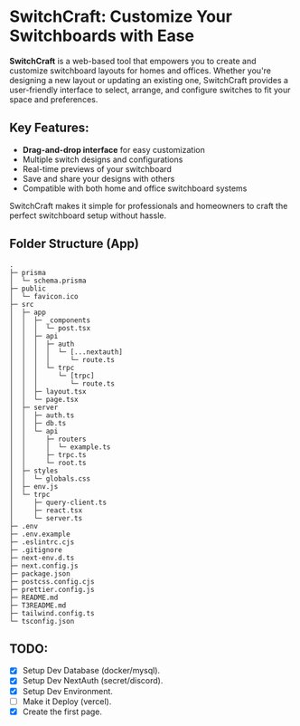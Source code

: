 # SwitchCraft: Customize Your Switchboards with Ease

**SwitchCraft** is a web-based tool that empowers you to create and customize switchboard layouts for homes and offices. Whether you're designing a new layout or updating an existing one, SwitchCraft provides a user-friendly interface to select, arrange, and configure switches to fit your space and preferences.

## Key Features:
- **Drag-and-drop interface** for easy customization
- Multiple switch designs and configurations
- Real-time previews of your switchboard
- Save and share your designs with others
- Compatible with both home and office switchboard systems

SwitchCraft makes it simple for professionals and homeowners to craft the perfect switchboard setup without hassle.

## Folder Structure (App)
```
.
├─ prisma
│  └─ schema.prisma
├─ public
│  └─ favicon.ico
├─ src
│  ├─ app
│  │  ├─ _components
│  │  │  └─ post.tsx
│  │  ├─ api
│  │  │  ├─ auth
│  │  │  │  └─ [...nextauth]
│  │  │  │     └─ route.ts
│  │  │  └─ trpc
│  │  │     └─ [trpc]
│  │  │        └─ route.ts
│  │  ├─ layout.tsx
│  │  └─ page.tsx
│  ├─ server
│  │  ├─ auth.ts
│  │  ├─ db.ts
│  │  └─ api
│  │     ├─ routers
│  │     │  └─ example.ts
│  │     ├─ trpc.ts
│  │     └─ root.ts
│  ├─ styles
│  │  └─ globals.css
│  ├─ env.js
│  └─ trpc
│     ├─ query-client.ts
│     ├─ react.tsx
│     └─ server.ts
├─ .env
├─ .env.example
├─ .eslintrc.cjs
├─ .gitignore
├─ next-env.d.ts
├─ next.config.js
├─ package.json
├─ postcss.config.cjs
├─ prettier.config.js
├─ README.md
├─ T3README.md
├─ tailwind.config.ts
└─ tsconfig.json
```

## TODO:
- [x] Setup Dev Database (docker/mysql).
- [x] Setup Dev NextAuth (secret/discord).
- [x] Setup Dev Environment.
- [ ] Make it Deploy (vercel).
- [x] Create the first page.
